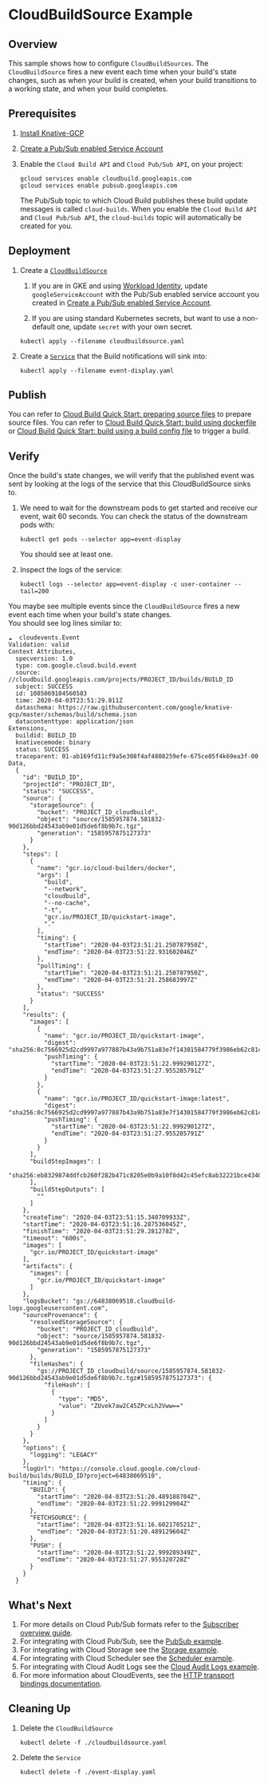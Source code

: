 # CloudBuildSource Example

## Overview

This sample shows how to configure `CloudBuildSources`. The `CloudBuildSource`
fires a new event each time when your build's state changes, 
such as when your build is created, 
when your build transitions to a working state, 
and when your build completes.

## Prerequisites

1. [Install Knative-GCP](../../install/install-knative-gcp.md)

1. [Create a Pub/Sub enabled Service Account](../../install/pubsub-service-account.md)

1. Enable the `Cloud Build API` and `Cloud Pub/Sub API`,  on your project:

   ```shell
   gcloud services enable cloudbuild.googleapis.com
   gcloud services enable pubsub.googleapis.com
   ```
   The Pub/Sub topic to which Cloud Build publishes these build update messages is called `cloud-builds`. 
   When you enable the `Cloud Build API` and `Cloud Pub/Sub API`, the `cloud-builds` topic will automatically be created for you. 

## Deployment

1. Create a [`CloudBuildSource`](cloudsbuildsource.yaml)

   1. If you are in GKE and using
      [Workload Identity](https://cloud.google.com/kubernetes-engine/docs/how-to/workload-identity),
      update `googleServiceAccount` with the Pub/Sub enabled service account you
      created in
      [Create a Pub/Sub enabled Service Account](../../install/pubsub-service-account.md).

   1. If you are using standard Kubernetes secrets, but want to use a
      non-default one, update `secret` with your own secret.

   ```shell
   kubectl apply --filename cloudbuildsource.yaml
   ```

1. Create a [`Service`](event-display.yaml) that the Build notifications
   will sink into:

   ```shell
   kubectl apply --filename event-display.yaml
   ```
## Publish

You can refer to [Cloud Build Quick Start: preparing source files](https://cloud.google.com/cloud-build/docs/quickstart-build#preparing_source_files) to prepare source files.
You can refer to 
 [Cloud Build Quick Start: build using dockerfile](https://cloud.google.com/cloud-build/docs/quickstart-build#build_using_dockerfile) or 
 [Cloud Build Quick Start: build using a build config file](https://cloud.google.com/cloud-build/docs/quickstart-build#build_using_a_build_config_file) to trigger a build.

## Verify

Once the build's state changes, we will verify that the published event was sent by looking at the logs of the
service that this CloudBuildSource sinks to.

1. We need to wait for the downstream pods to get started and receive our event,
   wait 60 seconds. You can check the status of the downstream pods with:

   ```shell
   kubectl get pods --selector app=event-display
   ```

   You should see at least one.

1. Inspect the logs of the service:

   ```shell
   kubectl logs --selector app=event-display -c user-container --tail=200
   ```
You maybe see multiple events since the `CloudBuildSource` fires a new event each time when your build's state changes.                                       
You should see log lines similar to:

```shell
☁️  cloudevents.Event
Validation: valid
Context Attributes,
  specversion: 1.0
  type: com.google.cloud.build.event
  source: //cloudbuild.googleapis.com/projects/PROJECT_ID/builds/BUILD_ID
  subject: SUCCESS
  id: 1085069104560583
  time: 2020-04-03T23:51:29.811Z
  dataschema: https://raw.githubusercontent.com/google/knative-gcp/master/schemas/build/schema.json
  datacontenttype: application/json
Extensions,
  buildid: BUILD_ID
  knativecemode: binary
  status: SUCCESS
  traceparent: 01-ab169fd11cf9a5e308f4af4808259efe-675ce05f4k69ea3f-00
Data,
  {
    "id": "BUILD_ID",
    "projectId": "PROJECT_ID",
    "status": "SUCCESS",
    "source": {
      "storageSource": {
        "bucket": "PROJECT_ID_cloudbuild",
        "object": "source/1585957874.581832-90d126bbd24543ab9e01d5de6f8b9b7c.tgz",
        "generation": "1585957875127373"
      }
    },
    "steps": [
      {
        "name": "gcr.io/cloud-builders/docker",
        "args": [
          "build",
          "--network",
          "cloudbuild",
          "--no-cache",
          "-t",
          "gcr.io/PROJECT_ID/quickstart-image",
          "."
        ],
        "timing": {
          "startTime": "2020-04-03T23:51:21.250787950Z",
          "endTime": "2020-04-03T23:51:22.931602046Z"
        },
        "pullTiming": {
          "startTime": "2020-04-03T23:51:21.250787950Z",
          "endTime": "2020-04-03T23:51:21.258683997Z"
        },
        "status": "SUCCESS"
      }
    ],
    "results": {
      "images": [
        {
          "name": "gcr.io/PROJECT_ID/quickstart-image",
          "digest": "sha256:0c7566925d2cd9997a977887b43a9b751a83e7f14301584779f3986eb62c81c6",
          "pushTiming": {
            "startTime": "2020-04-03T23:51:22.999290127Z",
            "endTime": "2020-04-03T23:51:27.955285791Z"
          }
        },
        {
          "name": "gcr.io/PROJECT_ID/quickstart-image:latest",
          "digest": "sha256:0c7566925d2cd9997a977887b43a9b751a83e7f14301584779f3986eb62c81c6",
          "pushTiming": {
            "startTime": "2020-04-03T23:51:22.999290127Z",
            "endTime": "2020-04-03T23:51:27.955285791Z"
          }
        }
      ],
      "buildStepImages": [
        "sha256:eb8329874ddfcb260f282b471c8205e0b9a10f8d42c45efc8ab32221bce43402"
      ],
      "buildStepOutputs": [
        ""
      ]
    },
    "createTime": "2020-04-03T23:51:15.340709933Z",
    "startTime": "2020-04-03T23:51:16.287536045Z",
    "finishTime": "2020-04-03T23:51:29.281278Z",
    "timeout": "600s",
    "images": [
      "gcr.io/PROJECT_ID/quickstart-image"
    ],
    "artifacts": {
      "images": [
        "gcr.io/PROJECT_ID/quickstart-image"
      ]
    },
    "logsBucket": "gs://64838069510.cloudbuild-logs.googleusercontent.com",
    "sourceProvenance": {
      "resolvedStorageSource": {
        "bucket": "PROJECT_ID_cloudbuild",
        "object": "source/1585957874.581832-90d126bbd24543ab9e01d5de6f8b9b7c.tgz",
        "generation": "1585957875127373"
      },
      "fileHashes": {
        "gs://PROJECT_ID_cloudbuild/source/1585957874.581832-90d126bbd24543ab9e01d5de6f8b9b7c.tgz#1585957875127373": {
          "fileHash": [
            {
              "type": "MD5",
              "value": "ZUvek7aw2C45ZPcxLh2Vww=="
            }
          ]
        }
      }
    },
    "options": {
      "logging": "LEGACY"
    },
    "logUrl": "https://console.cloud.google.com/cloud-build/builds/BUILD_ID?project=64838069510",
    "timing": {
      "BUILD": {
        "startTime": "2020-04-03T23:51:20.489188704Z",
        "endTime": "2020-04-03T23:51:22.999129904Z"
      },
      "FETCHSOURCE": {
        "startTime": "2020-04-03T23:51:16.602170521Z",
        "endTime": "2020-04-03T23:51:20.489129604Z"
      },
      "PUSH": {
        "startTime": "2020-04-03T23:51:22.999289349Z",
        "endTime": "2020-04-03T23:51:27.955320728Z"
      }
    }
  }

```

## What's Next

1. For more details on Cloud Pub/Sub formats refer to the
   [Subscriber overview guide](https://cloud.google.com/pubsub/docs/subscriber).
1. For integrating with Cloud Pub/Sub, see the
   [PubSub example](../../examples/cloudpubsubsource/README.md).
1. For integrating with Cloud Storage see the
   [Storage example](../../examples/cloudstoragesource/README.md).
1. For integrating with Cloud Scheduler see the
   [Scheduler example](../../examples/cloudschedulersource/README.md).
1. For integrating with Cloud Audit Logs see the
   [Cloud Audit Logs example](../../examples/cloudauditlogssource/README.md).
1. For more information about CloudEvents, see the
   [HTTP transport bindings documentation](https://github.com/cloudevents/spec).

## Cleaning Up

1. Delete the `CloudBuildSource`

   ```shell
   kubectl delete -f ./cloudbuildsource.yaml
   ```

1. Delete the `Service`

   ```shell
   kubectl delete -f ./event-display.yaml
   ```
